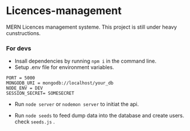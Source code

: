 # Licences-management

MERN Licences management systeme.
This project is still under heavy cunstructions.

### For devs


* Insall dependencies by running `npm i` in the command line.
*  Setup .env file for environment variables.

```
PORT = 5000
MONGODB_URI = mongodb://localhost/your_db
NODE_ENV = DEV
SESSION_SECRET= SOMESECRET
```

* Run `node server` or `nodemon server` to initiat the api.

* Run `node seeds` to feed dump data into the database and create users. check `seeds.js` .
